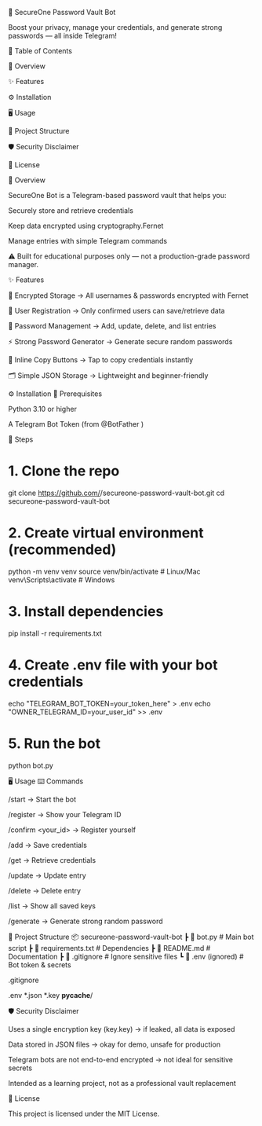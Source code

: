 🔐 SecureOne Password Vault Bot

Boost your privacy, manage your credentials, and generate strong passwords — all inside Telegram!


📑 Table of Contents

🔎 Overview

✨ Features

⚙️ Installation

🖥️ Usage

📂 Project Structure

🛡 Security Disclaimer

📜 License

🔎 Overview

SecureOne Bot is a Telegram-based password vault that helps you:

Securely store and retrieve credentials

Keep data encrypted using cryptography.Fernet

Manage entries with simple Telegram commands

⚠️ Built for educational purposes only — not a production-grade password manager.

✨ Features

🔑 Encrypted Storage → All usernames & passwords encrypted with Fernet

👤 User Registration → Only confirmed users can save/retrieve data

📝 Password Management → Add, update, delete, and list entries

⚡ Strong Password Generator → Generate secure random passwords

📲 Inline Copy Buttons → Tap to copy credentials instantly

🗂 Simple JSON Storage → Lightweight and beginner-friendly

⚙️ Installation
📌 Prerequisites

Python 3.10 or higher

A Telegram Bot Token (from @BotFather
)

🚀 Steps
# 1. Clone the repo
git clone https://github.com/<your-username>/secureone-password-vault-bot.git
cd secureone-password-vault-bot

# 2. Create virtual environment (recommended)
python -m venv venv
source venv/bin/activate   # Linux/Mac
venv\Scripts\activate      # Windows

# 3. Install dependencies
pip install -r requirements.txt

# 4. Create .env file with your bot credentials
echo "TELEGRAM_BOT_TOKEN=your_token_here" > .env
echo "OWNER_TELEGRAM_ID=your_user_id" >> .env

# 5. Run the bot
python bot.py

🖥️ Usage
⌨️ Commands

/start → Start the bot

/register → Show your Telegram ID

/confirm <your_id> → Register yourself

/add <key> <username> <password> → Save credentials

/get <key> → Retrieve credentials

/update <key> <username> <password> → Update entry

/delete <key> → Delete entry

/list → Show all saved keys

/generate → Generate strong random password

📂 Project Structure
📦 secureone-password-vault-bot
 ┣ 📜 bot.py            # Main bot script
 ┣ 📜 requirements.txt  # Dependencies
 ┣ 📜 README.md         # Documentation
 ┣ 📜 .gitignore        # Ignore sensitive files
 ┗ 📜 .env (ignored)    # Bot token & secrets


.gitignore

.env
*.json
*.key
__pycache__/

🛡 Security Disclaimer

Uses a single encryption key (key.key) → if leaked, all data is exposed

Data stored in JSON files → okay for demo, unsafe for production

Telegram bots are not end-to-end encrypted → not ideal for sensitive secrets

Intended as a learning project, not as a professional vault replacement

📜 License

This project is licensed under the MIT License.
